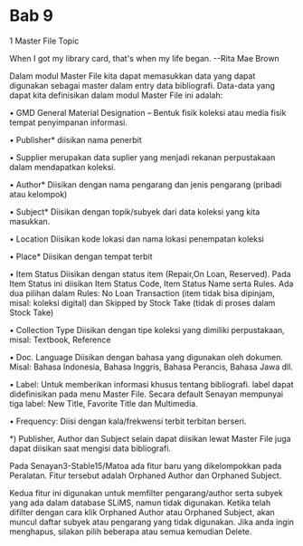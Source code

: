 # Bab 9

1 Master File Topic

When I got my library card, that's when my life began. --Rita Mae Brown

Dalam modul Master File kita dapat memasukkan data yang dapat digunakan sebagai master dalam entry data bibliografi. Data-data yang dapat kita definisikan dalam modul Master File ini adalah: 

• GMD General Material Designation – Bentuk fisik koleksi atau media fisik tempat penyimpanan informasi. 

• Publisher* diisikan nama penerbit 

• Supplier merupakan data suplier yang menjadi rekanan perpustakaan dalam mendapatkan koleksi. 

• Author* Diisikan dengan nama pengarang dan jenis pengarang (pribadi atau kelompok) 

• Subject* Diisikan dengan topik/subyek dari data koleksi yang kita masukkan. 

• Location Diisikan kode lokasi dan nama lokasi penempatan koleksi 

• Place* Diisikan dengan tempat terbit 

• Item Status Diisikan dengan status item (Repair,On Loan, Reserved). Pada Item Status ini diisikan Item Status Code, Item Status Name serta Rules. Ada dua pilihan dalam Rules: No Loan Transaction (item tidak bisa dipinjam, misal: koleksi digital) dan Skipped by Stock Take (tidak di proses dalam Stock Take) 

• Collection Type Diisikan dengan tipe koleksi yang dimiliki perpustakaan, misal: Textbook, Reference 

• Doc. Language Diisikan dengan bahasa yang digunakan oleh dokumen. Misal: Bahasa Indonesia, Bahasa Inggris, Bahasa Perancis, Bahasa Jawa dll.

• Label: Untuk memberikan informasi khusus tentang bibliografi. label dapat didefinisikan pada menu Master File. Secara default Senayan mempunyai tiga label: New Title, Favorite Title dan Multimedia.

• Frequency: Diisi dengan kala/frekwensi terbit terbitan berseri.

*) Publisher, Author dan Subject selain dapat diisikan lewat Master File juga dapat diisikan saat mengisi data bibliografi.

Pada Senayan3-Stable15/Matoa ada fitur baru yang dikelompokkan pada Peralatan. Fitur tersebut adalah Orphaned Author dan Orphaned Subject.

Kedua fitur ini digunakan untuk memfilter pengarang/author serta subyek yang ada dalam database SLiMS, namun tidak digunakan. Ketika telah difilter dengan cara klik Orphaned Author atau Orphaned Subject, akan muncul daftar subyek atau pengarang yang tidak digunakan. Jika anda ingin menghapus, silakan pilih beberapa atau semua kemudian Delete.

